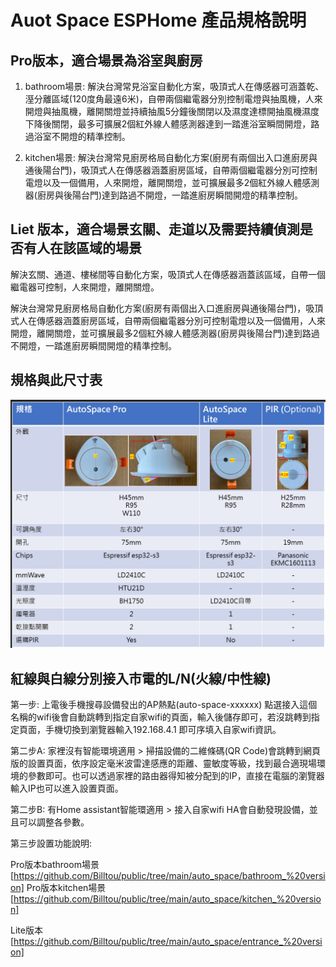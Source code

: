 # Auot Space ESPHome 產品規格說明

## Pro版本，適合場景為浴室與廚房

1. bathroom場景: 解決台灣常見浴室自動化方案，吸頂式人在傳感器可涵蓋乾、溼分離區域(120度角最遠6米)，自帶兩個繼電器分別控制電燈與抽風機，人來開燈與抽風機，離開關燈並持續抽風5分鐘後關閉以及濕度達標開抽風機濕度下降後關閉，最多可擴展2個紅外線人體感測器達到一踏進浴室瞬間開燈，路過浴室不開燈的精準控制。

2. kitchen場景: 解決台灣常見廚房格局自動化方案(廚房有兩個出入口進廚房與通後陽台門)，吸頂式人在傳感器涵蓋廚房區域，自帶兩個繼電器分別可控制電燈以及一個備用，人來開燈，離開關燈，並可擴展最多2個紅外線人體感測器(廚房與後陽台門)達到路過不開燈，一踏進廚房瞬間開燈的精準控制。

## Liet 版本，適合場景玄關、走道以及需要持續偵測是否有人在該區域的場景

解決玄關、通道、樓梯間等自動化方案，吸頂式人在傳感器涵蓋該區域，自帶一個繼電器可控制，人來開燈，離開關燈。

解決台灣常見廚房格局自動化方案(廚房有兩個出入口進廚房與通後陽台門)，吸頂式人在傳感器涵蓋廚房區域，自帶兩個繼電器分別可控制電燈以及一個備用，人來開燈，離開關燈，並可擴展最多2個紅外線人體感測器(廚房與後陽台門)達到路過不開燈，一踏進廚房瞬間開燈的精準控制。

## 規格與此尺寸表

![Mosquitto_broker](/auto_space/image/104605.png)

## 紅線與白線分別接入市電的L/N(火線/中性線)

第一步: 上電後手機搜尋設備發出的AP熱點(auto-space-xxxxxx) 點選接入這個名稱的wifi後會自動跳轉到指定自家wifi的頁面，輸入後儲存即可，若沒跳轉到指定頁面，手機切換到瀏覽器輸入192.168.4.1 即可序填入自家wifi資訊。

第二步A: 家裡沒有智能環境適用 > 掃描設備的二維條碼(QR Code)會跳轉到網頁版的設置頁面，依序設定毫米波雷達感應的距離、靈敏度等級，找到最合適現場環境的參數即可。也可以透過家裡的路由器得知被分配到的IP，直接在電腦的瀏覽器輸入IP也可以進入設置頁面。

第二步B: 有Home assistant智能環適用 > 接入自家wifi HA會自動發現設備，並且可以調整各參數。

第三步設置功能說明:

Pro版本bathroom場景 [https://github.com/Billtou/public/tree/main/auto_space/bathroom_%20version]
Pro版本kitchen場景 [https://github.com/Billtou/public/tree/main/auto_space/kitchen_%20version]

Lite版本 [https://github.com/Billtou/public/tree/main/auto_space/entrance_%20version]

